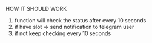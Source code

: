 HOW IT SHOULD WORK
1) function will check the status after every 10 seconds
2) if have slot => send notification to telegram user
3) if not keep checking every 10 seconds
